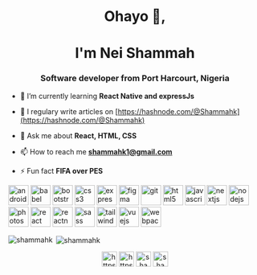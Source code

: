 <h1 align="center">Ohayo 👋, </h1>
<h1 align="center">I'm Nei Shammah</h1>
<h3 align="center">Software developer from Port Harcourt, Nigeria</h3>

- 🌱 I’m currently learning **React Native and expressJs**

- 📝 I regulary write articles on [https://hashnode.com/@Shammahk](https://hashnode.com/@Shammahk)

- 💬 Ask me about **React, HTML, CSS**

- 📫 How to reach me **shammahk1@gmail.com**

- ⚡ Fun fact **FIFA over PES**

<p align="left"><img src="https://devicons.github.io/devicon/devicon.git/icons/android/android-original-wordmark.svg" alt="android" width="40" height="40"/> <img src="https://www.vectorlogo.zone/logos/babeljs/babeljs-icon.svg" alt="babel" width="40" height="40"/> <img src="https://devicons.github.io/devicon/devicon.git/icons/bootstrap/bootstrap-plain.svg" alt="bootstrap" width="40" height="40"/> <img src="https://devicons.github.io/devicon/devicon.git/icons/css3/css3-original-wordmark.svg" alt="css3" width="40" height="40"/> <img src="https://devicons.github.io/devicon/devicon.git/icons/express/express-original-wordmark.svg" alt="express" width="40" height="40"/> <img src="https://www.vectorlogo.zone/logos/figma/figma-icon.svg" alt="figma" width="40" height="40"/> <img src="https://www.vectorlogo.zone/logos/git-scm/git-scm-icon.svg" alt="git" width="40" height="40"/> <img src="https://devicons.github.io/devicon/devicon.git/icons/html5/html5-original-wordmark.svg" alt="html5" width="40" height="40"/> <img src="https://devicons.github.io/devicon/devicon.git/icons/javascript/javascript-original.svg" alt="javascript" width="40" height="40"/> <img src="https://cdn.worldvectorlogo.com/logos/nextjs-3.svg" alt="nextjs" width="40" height="40"/> <img src="https://devicons.github.io/devicon/devicon.git/icons/nodejs/nodejs-original-wordmark.svg" alt="nodejs" width="40" height="40"/> <img src="https://devicons.github.io/devicon/devicon.git/icons/photoshop/photoshop-plain.svg" alt="photoshop" width="40" height="40"/> <img src="https://devicons.github.io/devicon/devicon.git/icons/react/react-original-wordmark.svg" alt="react" width="40" height="40"/> <img src="https://reactnative.dev/img/header_logo.svg" alt="reactnative" width="40" height="40"/> <img src="https://devicons.github.io/devicon/devicon.git/icons/sass/sass-original.svg" alt="sass" width="40" height="40"/> <img src="https://www.vectorlogo.zone/logos/tailwindcss/tailwindcss-icon.svg" alt="tailwind" width="40" height="40"/> <img src="https://devicons.github.io/devicon/devicon.git/icons/vuejs/vuejs-original-wordmark.svg" alt="vuejs" width="40" height="40"/> <img src="https://devicons.github.io/devicon/devicon.git/icons/webpack/webpack-original.svg" alt="webpack" width="40" height="40"/></p><p><img align="left" src="https://github-readme-stats.vercel.app/api/top-langs/?username=shammahk&layout=compact&hide=html" alt="shammahk" /></p>

<p>&nbsp;<img align="center" src="https://github-readme-stats.vercel.app/api?username=shammahk&show_icons=true" alt="shammahk" /></p>

<p align="center">
<a href="https://twitter.com/https://twitter.com/kamalo_shammah" target="blank"><img align="center" src="https://cdn.jsdelivr.net/npm/simple-icons@3.0.1/icons/twitter.svg" alt="https://twitter.com/kamalo_shammah" height="30" width="30" /></a>
<a href="https://linkedin.com/in/https://www.linkedin.com/in/shammahk" target="blank"><img align="center" src="https://cdn.jsdelivr.net/npm/simple-icons@3.0.1/icons/linkedin.svg" alt="https://www.linkedin.com/in/shammahk" height="30" width="30" /></a>
<a href="https://dribbble.com/shammah ogboru nei" target="blank"><img align="center" src="https://cdn.jsdelivr.net/npm/simple-icons@3.0.1/icons/dribbble.svg" alt="shammah ogboru nei" height="30" width="30" /></a>
<a href="https://www.behance.net/shammah ogboru nei" target="blank"><img align="center" src="https://cdn.jsdelivr.net/npm/simple-icons@3.0.1/icons/behance.svg" alt="shammah ogboru nei" height="30" width="30" /></a>
</p>
